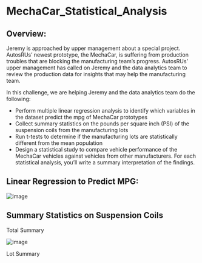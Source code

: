# MechaCar_Statistical_Analysis

## Overview:
Jeremy is approached by upper management about a special project. AutosRUs’ newest prototype, the MechaCar, is suffering from production troubles that are blocking the manufacturing team’s progress. AutosRUs’ upper management has called on Jeremy and the data analytics team to review the production data for insights that may help the manufacturing team.

In this challenge, we are helping Jeremy and the data analytics team do the following:

  - Perform multiple linear regression analysis to identify which variables in the dataset predict the mpg of MechaCar prototypes
  - Collect summary statistics on the pounds per square inch (PSI) of the suspension coils from the manufacturing lots
  - Run t-tests to determine if the manufacturing lots are statistically different from the mean population
  - Design a statistical study to compare vehicle performance of the MechaCar vehicles against vehicles from other manufacturers. For each statistical analysis, you’ll
   write a summary interpretation of the findings.

## Linear Regression to Predict MPG:
![image](https://user-images.githubusercontent.com/108709071/195501043-5bbf11ad-380b-4e41-9162-3128fb333e65.png)

## Summary Statistics on Suspension Coils

Total Summary

![image](https://user-images.githubusercontent.com/108709071/195502913-1eb3cbcf-ec78-4f2d-b4d3-72a031f9d524.png)

Lot Summary
